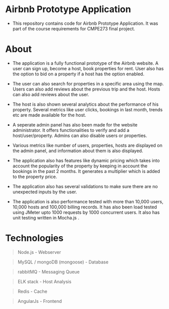 # Airbnb Prototype Application

* This repository contains code for Airbnb Prototype Application. It was part of the course requirements for CMPE273 final project.

# About

* The application is a fully functional prototype of the Airbnb website. A user can sign up, become a host, book properties for rent. User also has the option to bid 
on a property if a host has the option enabled.

* The user can also search for properties in a specific area using the map. Users can also add reviews about the previous trip and the host. Hosts can also add reviews 
about the user.

* The host is also shown several analytics about the performance of his property. Several metrics like user clicks, bookings in last month, trends etc are made 
available for the host.

* A seperate admin panel has also been made for the website administrator. It offers functionalities to verify and add a host/user/property. Admins can also disable 
users or properties.

* Various metrics like number of users, properties, hosts are displayed on the admin panel, and information about them is also displayed.

* The application also has features like dynamic pricing which takes into account the popularity of the property by keeping in account the bookings in the past 2 months. 
It generates a multiplier which is added to the property price.

* The application also has several validations to make sure there are no unexpected inputs by the user.

* The application is also performance tested with more than 10,000 users, 10,000 hosts and 100,000 billing records. It has also been load tested using JMeter 
upto 1000 requests by 1000 concurrent users. It also has unit testing written in Mocha.js . 

# Technologies

> Node.js - Webserver

> MySQL / mongoDB (mongoose) - Database

> rabbitMQ - Messaging Queue

> ELK stack - Host Analysis

> Redis - Cache

> AngularJs - Frontend